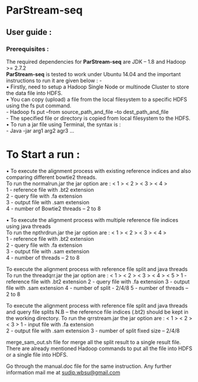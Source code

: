 # ParStream-seq 
## User guide :

### Prerequisites :

The required dependencies for **ParStream-seq** are JDK – 1.8 and Hadoop >= 2.7.2 <br/>
**ParStream-seq** is tested to work under Ubuntu 14.04 and the important instructions to run it  are given below : - <br/>
    • Firstly, need to setup a Hadoop Single Node or multinode Cluster to store the data file into HDFS. <br/>
    • You can copy (upload) a file from the local filesystem to a specific HDFS using the fs put command. <br/>
	- Hadoop fs put –from source_path_and_file –to dest_path_and_file <br/>
		- The specified file or directory is copied from local filesystem to the HDFS. <br/>
    • To run a jar file using Terminal, the syntax is :  <br/>
		- Java -jar <jar filename.jar> arg1 arg2 agr3 ... <br/>

# To Start a run : <br/>
 • To execute the alignment process with existing reference indices and also comparing different bowtie2 threads. <br/>
	<space><space><space>To run the normalrun.jar the jar option are : < 1 > < 2 > < 3 > < 4 > <br/>
	1 -	reference file with .bt2 extension <br/>
	2 -	query file with .fa extension  <br/>
	3 -	output file with .sam extension  <br/>
	4 -	number of Bowtie2 threads  – 2 to 8  <br/>

 • To execute the alignment process with multiple reference file indices using java threads <br/>
	To run the npthrdrun.jar the jar option are : < 1 > < 2 > < 3 > < 4 > <br/>
	1 -	reference file with .bt2 extension <br/>
	2 -	query file with .fa extension <br/>
	3 -	output file with .sam extension <br/>
	4 -	number of threads  – 2 to 8 <br/>

To execute the alignment process with reference file split and java threads
To run the threadqrr.jar the jar option are : < 1 > < 2 > < 3 > < 4 > < 5 >
1 -	reference file with .bt2 extension
2 -	query file with .fa extension
3 -	output file with .sam extension
4 -	number of split	- 2/4/8
5 -	number of threads – 2 to 8

To execute the alignment process with reference file split and java threads and query file splits
N.B – the reference file indices (.bt2) should be kept in the working directory. 
	To run the qrrstream.jar the jar option are : < 1 > < 2 > < 3 > 
1 -	input file with .fa extension			    
2 -	output file with .sam extension
3 -	number of split fixed size – 2/4/8

merge_sam_out.sh file for merge all the split result to a single result file.
There are already mentioned Hadoop commands to put all the file into HDFS or a single file into HDFS.



Go through the manual.doc file for the same instruction.
Any further information mail me at sudip.wbsu@gmail.com


